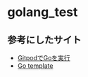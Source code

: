 # golang_test

## 参考にしたサイト

- [GitpodでGoを実行](https://www.gitpod.io/docs/languages/go)  
- [Go template](https://www.gitpod.io/docs/quickstart/go)  
